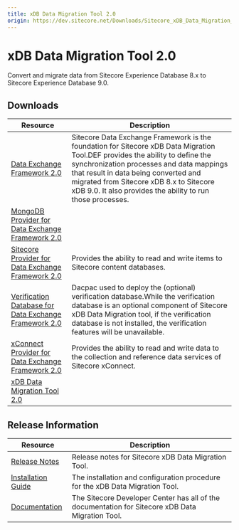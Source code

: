 ```yaml
---
title: xDB Data Migration Tool 2.0
origin: https://dev.sitecore.net/Downloads/Sitecore_xDB_Data_Migration_Tool/2x/xDB_Data_Migration_Tool_20.aspx
---
```


# xDB Data Migration Tool 2.0

Convert and migrate data from Sitecore Experience Database 8.x to Sitecore Experience Database 9.0.

## Downloads

 | Resource | Description |
 | --- | --- |
 | [Data Exchange Framework 2.0](https://sitecoredev.azureedge.net/~/media/FCA83A4F496244CEB1303A3C881942FD.ashx?date=20171014T201500) | Sitecore Data Exchange Framework is the foundation for Sitecore xDB Data Migration Tool.DEF provides the ability to define the synchronization processes and data mappings that result in data being converted and migrated from Sitecore xDB 8.x to Sitecore xDB 9.0. It also provides the ability to run those processes. |
 | [MongoDB Provider for Data Exchange Framework 2.0](https://sitecoredev.azureedge.net/~/media/FAC76B992BE24F198418F62F07886CDE.ashx?date=20171014T202315) |  |
 | [Sitecore Provider for Data Exchange Framework 2.0](https://sitecoredev.azureedge.net/~/media/B970453EC52C4180A3525D9579BE8F53.ashx?date=20171014T202740) | Provides the ability to read and write items to Sitecore content databases. |
 | [Verification Database for Data Exchange Framework 2.0](https://sitecoredev.azureedge.net/~/media/AD65CB5F3C3142DB8D3826F968FD1345.ashx?date=20171014T204619) | Dacpac used to deploy the (optional) verification database.While the verification database is an optional component of Sitecore xDB Data Migration tool, if the verification database is not installed, the verification features will be unavailable. |
 | [xConnect Provider for Data Exchange Framework 2.0](https://sitecoredev.azureedge.net/~/media/CF9B3B983B2B40E99EFE3E73A181DE1E.ashx?date=20171014T203437) | Provides the ability to read and write data to the collection and reference data services of Sitecore xConnect. |
 | [xDB Data Migration Tool 2.0](https://sitecoredev.azureedge.net/~/media/5E88D43D201643378A821BBAE6ECB786.ashx?date=20171014T203036) |  |

## Release Information

 | Resource | Description |
 | --- | --- |
 | [Release Notes](https://dev.sitecore.net:443/downloads/Sitecore%20xDB%20Data%20Migration%20Tool/2x/xDB%20Data%20Migration%20Tool%2020/Release%20Notes) | Release notes for Sitecore xDB Data Migration Tool. |
 | [Installation Guide](https://sitecoredev.azureedge.net/~/media/D6350C7B778B467B924752A24CFFC50D.ashx?date=20190111T094424) | The installation and configuration procedure for the xDB Data Migration Tool. |
 | [Documentation](https://doc.sitecore.com/developers/dmt/20/xdb-data-migration-tool/en/xdb-data-migration-tool.html) | The Sitecore Developer Center has all of the documentation for Sitecore xDB Data Migration Tool. |